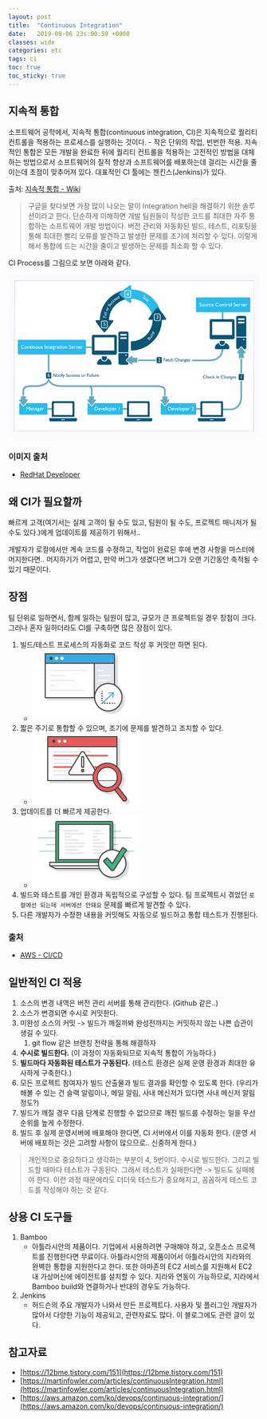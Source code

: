 ```yaml
---
layout: post
title:  "Continuous Integration"
date:   2019-09-06 23s:00:59 +0900
classes: wide
categories: etc
tags: ci
toc: true
toc_sticky: true
---
```


## 지속적 통합

소프트웨어 공학에서, 지속적 통합(continuous integration, CI)은 지속적으로 퀄리티 컨트롤을 적용하는 프로세스를 실행하는 것이다. - 작은 단위의 작업, 빈번한 적용. 지속적인 통합은 모든 개발을 완료한 뒤에 퀄리티 컨트롤을 적용하는 고전적인 방법을 대체하는 방법으로서 소프트웨어의 질적 향상과 소프트웨어를 배포하는데 걸리는 시간을 줄이는데 초점이 맞추어져 있다. 대표적인 CI 툴에는 젠킨스(Jenkins)가 있다.

출처: [지속적 통합 - Wiki](https://ko.wikipedia.org/wiki/%EC%A7%80%EC%86%8D%EC%A0%81_%ED%86%B5%ED%95%A9)

> 구글을 찾다보면 가장 많이 나오는 말이 Integration hell을 해결하기 위한 솔루션이라고 한다.
> 단순하게 이해하면 개발 팀원들이 작성한 코드를 최대한 자주 통합하는 소프트웨어 개발 방법이다. 버전 관리와 자동화된 빌드, 테스트, 리포팅을 통해 최대한 빨리 오류를 발견하고 발생한 문제를 조기에 처리할 수 있다. 이렇게 해서 통합에 드는 시간을 줄이고 발생하는 문제를 최소화 할 수 있다.

CI Process를 그림으로 보면 아래와 같다.

![CI Process](/assets/img/ci/process.png)

### 이미지 출처

- [RedHat Developer](https://developers.redhat.com/blog/2017/09/06/continuous-integration-a-typical-process/)

## 왜 CI가 필요할까

빠르게 고객(여기서는 실제 고객이 될 수도 있고, 팀원이 될 수도, 프로젝트 매니저가 될 수도 있다.)에게 업데이트를 제공하기 위해서..

개발자가 로컬에서만 계속 코드를 수정하고, 작업이 완료된 후에 변경 사항을 마스터에 머지한다면.. 머지하기가 어렵고, 만약 버그가 생겼다면 버그가 오랜 기간동안 축적될 수 있기 때문이다.

## 장점

팀 단위로 일하면서, 함께 일하는 팀원이 많고, 규모가 큰 프로젝트일 경우 장점이 크다. 그러나 혼자 일하더라도 CI를 구축하면 많은 장점이 있다.

1. 빌드/테스트 프로세스의 자동화로 코드 작성 후 커밋만 하면 된다.
   - ![improve-productivity](/assets/img/ci/improve-productivity.png)
2. 짧은 주기로 통합할 수 있으며, 조기에 문제를 발견하고 조치할 수 있다.
   - ![find-bug](/assets/img/ci/CICD_find-bugs.png)
3. 업데이트를 더 빠르게 제공한다.
   - ![update](/assets/img/ci/CICD_deliver-updates.png)
4. 빌드와 테스트를 개인 환경과 독립적으로 구성할 수 있다. 팀 프로젝트시 겪었던 `로컬에선 되는데 서버에선 안돼요` 문제를 빠르게 발견할 수 있다.
5. 다른 개발자가 수정한 내용을 커밋해도 자동으로 빌드하고 통합 테스트가 진행된다.

### 출처

- [AWS - CI/CD](https://aws.amazon.com/ko/devops/continuous-integration/)

## 일반적인 CI 적용

1. 소스의 변경 내역은 버전 관리 서버를 통해 관리한다. (Github 같은..)
2. 소스가 변경되면 수시로 커밋한다.
3. 미완성 소스의 커밋 -> 빌드가 깨질까봐 완성전까지는 커밋하지 않는 나쁜 습관이 생길 수 있다.
   1. git flow 같은 브랜칭 전략을 통해 해결하자
4. **수시로 빌드한다.** (이 과정이 자동화되므로 지속적 통합이 가능하다.)
5. **빌드마다 자동화된 테스트가 구동된다.** (테스트 환경은 실제 운영 환경과 최대한 유사하게 구축한다.)
6. 모든 프로젝트 참여자가 빌드 산출물과 빌드 결과를 확인할 수 있도록 한다. (우리가 해볼 수 있는 건 슬랙 알림이나, 메일 알림, 사내 메신저가 있다면 사내 메신저 알림 정도?)
7. 빌드가 깨질 경우 다음 단계로 진행할 수 없으므로 깨진 빌드를 수정하는 일을 우선순위를 높게 수정한다.
8. 빌드 후 실제 운영서버에 배포해야 한다면, CI 서버에서 이를 자동화 한다. (운영 서버에 배포하는 것은 고려할 사항이 많으므로.. 신중하게 한다.)

> 개인적으로 중요하다고 생각하는 부분이 4, 5번이다. 수시로 빌드한다. 그리고 빌드할 때마다 테스트가 구동된다. 그래서 테스트가 실패한다면 -> 빌드도 실패해야 한다.
이런 과정 때문에라도 더더욱 테스트가 중요해지고, 꼼꼼하게 테스트 코드를 작성해야 하는 것 같다.

## 상용 CI 도구들

1. Bamboo
   - 아틀라시안의 제품이다. 기업에서 사용하려면 구매해야 하고, 오픈소스 프로젝트를 진행한다면 무료이다. 아틀라시안의 제품이어서 아틀라시안의 지라와의 완벽한 통합을 지원한다고 한다. 또한 아마존의 EC2 서비스를 지원해서 EC2 내 가상머신에 에이전트를 설치할 수 있다. 지라와 연동이 가능하므로, 지라에서 Bamboo build와 연결하거나 반대의 경우도 가능하다.
2. Jenkins
   - 허드슨의 주요 개발자가 나와서 만든 프로젝트다. 사용자 및 플러그인 개발자가 많아서 다양한 기능이 제공되고, 관련자료도 많다. 이 블로그에도 관련 글이 있다.

## 참고자료

- [https://12bme.tistory.com/151](https://12bme.tistory.com/151)
- [https://martinfowler.com/articles/continuousIntegration.html](https://martinfowler.com/articles/continuousIntegration.html)
- [https://aws.amazon.com/ko/devops/continuous-integration/](https://aws.amazon.com/ko/devops/continuous-integration/)
